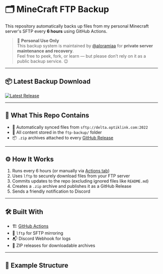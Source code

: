# 🗂️ MineCraft FTP Backup

This repository automatically backs up files from my personal Minecraft server's SFTP every **6 hours** using GitHub Actions.

> 🧪 **Personal Use Only**  
> This backup system is maintained by [@aloramiaa](https://github.com/aloramiaa) for **private server maintenance and recovery**.  
> Feel free to peek, fork, or learn — but please don’t rely on it as a public backup service. 😉

---

## 📦 Latest Backup Download

[![Latest Release](https://img.shields.io/github/v/release/aloramiaa/MineCraft-Backup?label=Latest%20Backup&style=for-the-badge&color=blue)](https://github.com/aloramiaa/MineCraft-Backup/releases/latest)

---

## 🔁 What This Repo Contains

- 🔄 Automatically synced files from `sftp://delta.optiklink.com:2022`
- 📁 All content stored in the `ftp-backup/` folder
- 📦 `.zip` archives attached to every [GitHub Release](https://github.com/aloramiaa/MineCraft-Backup/releases)

---

## ⚙️ How It Works

1. Runs every 6 hours (or manually via [Actions tab](../../actions))
2. Uses `lftp` to securely download files from your FTP server
3. Commits updates to the repo (excluding ignored files like `README.md`)
4. Creates a `.zip` archive and publishes it as a GitHub Release
5. Sends a friendly notification to Discord

---

## 🛠️ Built With

- 🏗️ [GitHub Actions](https://github.com/features/actions)
- 🔐 `lftp` for SFTP mirroring
- 📬 Discord Webhook for logs
- 💾 ZIP releases for downloadable archives

---

## 🧪 Example Structure

